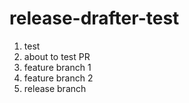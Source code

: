 # release-drafter-test

1. test
2. about to test PR
3. feature branch 1
4. feature branch 2
5. release branch
